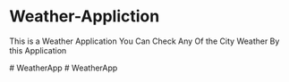 # Weather-Appliction
This is a Weather Application
You Can Check Any Of the City Weather By this Application

 
 #   W e a t h e r A p p 
 
 #   W e a t h e r A p p 
 
 
